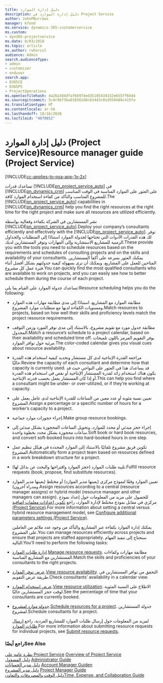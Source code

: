 ```yaml
---
title: دليل إدارة الموارد
description: دليل إدارة الموارد في Project Service
author: JohnPBurrows
manager: kfend
ms.service: dynamics-365-customerservice
ms.custom:
- dyn365-projectservice
ms.date: 8/03/2018
ms.topic: article
ms.author: ruhercul
audience: Admin
search.audienceType:
- admin
- customizer
- enduser
search.app:
- D365CE
- D365PS
- ProjectOperations
ms.openlocfilehash: 4a26a384dfaf6b974ed35105434152e655ff6444
ms.sourcegitcommit: 5c4c9bf3ba018562d6cb3443c01d550489c415fa
ms.translationtype: HT
ms.contentlocale: ar-SA
ms.lasthandoff: 10/16/2020
ms.locfileid: "4070852"
---
```

# <a name="resource-manager-guide-project-service"></a><span data-ttu-id="9f1b0-103">دليل إدارة الموارد (Project Service)</span><span class="sxs-lookup"><span data-stu-id="9f1b0-103">Resource manager guide (Project Service)</span></span>

[!INCLUDE[cc-applies-to-psa-app-1x-2x](../includes/cc-applies-to-psa-app-1x-2x.md)]

<span data-ttu-id="9f1b0-104">تساعدك قدرات [!INCLUDE[pn_project_service_auto](../includes/pn-project-service-auto.md)] في [!INCLUDE[pn_dynamics_crm](../includes/pn-dynamics-crm.md)] على العثور على الموارد المناسبة في الوقت المناسب للمشروع المناسب والتأكد من كفاءة استخدام الموارد كافة.</span><span class="sxs-lookup"><span data-stu-id="9f1b0-104">The [!INCLUDE[pn_project_service_auto](../includes/pn-project-service-auto.md)] capabilities in [!INCLUDE[pn_dynamics_crm](../includes/pn-dynamics-crm.md)] help you find the right resources at the right time for the right project and make sure all resources are utilized efficiently.</span></span>  
  
 <span data-ttu-id="9f1b0-105">نشر المستشارين في الشركة بكفاءة وفعالية بواسطة [!INCLUDE[pn_project_service_auto](../includes/pn-project-service-auto.md)].</span><span class="sxs-lookup"><span data-stu-id="9f1b0-105">Deploy your company’s consultants efficiently and effectively with the [!INCLUDE[pn_project_service_auto](../includes/pn-project-service-auto.md)].</span></span> <span data-ttu-id="9f1b0-106">توفر لك هذه القدرات الأدوات التي تحتاجها لجدولة الموارد استنادًا إلى المتطلبات والجداول الزمنية للمشاريع الاستشارية وإلى المهارات وتوفر المستشارين لديك.</span><span class="sxs-lookup"><span data-stu-id="9f1b0-106">These provide you with the tools you need to schedule resources based on the requirements and schedules of consulting projects and on the skills and availability of your consultants.</span></span> <span data-ttu-id="9f1b0-107">يمكنك العثور بسرعة على أكفأ المستشارين المتاحين للعمل على المشاريع، ويمكنك أن ترى بسهولة كيفية جدولتهم بشكل أفضل أثناء فترة عمل كل مشروع.</span><span class="sxs-lookup"><span data-stu-id="9f1b0-107">You can quickly find the most qualified consultants who are available to work on projects, and you can easily see how to better schedule them during the course of each project.</span></span>  
  
 <span data-ttu-id="9f1b0-108">تساعدك جدولة الموارد على القيام بما يلي:</span><span class="sxs-lookup"><span data-stu-id="9f1b0-108">Resource scheduling helps you do the following:</span></span>  
  
- <span data-ttu-id="9f1b0-109">مطابقة الموارد مع المشاريع، استنادًا إلى مدى مطابقة مهارات هذه الموارد ومستويات الكفاءة لديها مع متطلبات موارد المشروع.</span><span class="sxs-lookup"><span data-stu-id="9f1b0-109">Match resources to projects, based on how well their skills and proficiency levels match the project resource requirements.</span></span>  
  
- <span data-ttu-id="9f1b0-110">مطابقة جدول مورد مع تقويم مشروع، بالاستناد إلى مدى توفر المورد وزمن التوقف المجدول.</span><span class="sxs-lookup"><span data-stu-id="9f1b0-110">Match a resource’s schedule to a project calendar, based on their availability and scheduled time off.</span></span> <span data-ttu-id="9f1b0-111">يوفر التقويم المرمز باللون تلميحات مرئية حول توافر الموارد.</span><span class="sxs-lookup"><span data-stu-id="9f1b0-111">The color-coded calendar gives you visual cues about resource availability.</span></span>  
  
- <span data-ttu-id="9f1b0-112">مراجعة القدرة الإنتاجية لدى كل مستشار وتحديد كيفية استخدام هذه القدرة حاليًا.</span><span class="sxs-lookup"><span data-stu-id="9f1b0-112">Review the capacity of each consultant and determine how that capacity is currently used.</span></span> <span data-ttu-id="9f1b0-113">قد يساعدك هذا في العثور على النواحي حيث قد يكون هناك استخدام زائد لقدرة المستشار الإنتاجية أو نقص في استخدام هذه القدرة أو إذا كان المستشار يعمل بحسب قدرته الإنتاجية.</span><span class="sxs-lookup"><span data-stu-id="9f1b0-113">This can help you find where a consultant might be under- or over-utilized, or if they’re working at capacity.</span></span>  
  
- <span data-ttu-id="9f1b0-114">تعيين نسبة مئوية أو عدد معين من الساعات للقدرة الإنتاجية لدى عامل يعمل على المشروع.</span><span class="sxs-lookup"><span data-stu-id="9f1b0-114">Assign a percentage or a specific number of hours for a worker’s capacity to a project.</span></span>  
  
- <span data-ttu-id="9f1b0-115">إجراء حجوزات موارد جماعية.</span><span class="sxs-lookup"><span data-stu-id="9f1b0-115">Make group resource bookings.</span></span>  
  
- <span data-ttu-id="9f1b0-116">إجراء حجز مبدئي أو محدد للموارد، وتحويل الساعات المحجوزة بشكل مبدئي إلى ساعات محجوزة بشكل محدد بخطوة واحدة.</span><span class="sxs-lookup"><span data-stu-id="9f1b0-116">Soft book or hard book resources, and convert soft-booked hours into hard-booked hours in one step.</span></span>  
  
- <span data-ttu-id="9f1b0-117">تكوين فريق مشروع تلقائيًا بالاستناد إلى الموارد المحددة في هيكل تنظيم عمل المشروع.</span><span class="sxs-lookup"><span data-stu-id="9f1b0-117">Automatically form a project team based on resources defined in a work breakdown structure for a project.</span></span>  
  
- <span data-ttu-id="9f1b0-118">تلبية طلبات الموارد (حجز الموارد واقتراحها والبحث عن بدائل لها).</span><span class="sxs-lookup"><span data-stu-id="9f1b0-118">Fulfill resource requests (book, propose, find substitute resources).</span></span>  
  
- <span data-ttu-id="9f1b0-119">تعيين الموارد وفقًا لنموذج مركزي (يعينها مدير الموارد) أو مختلط (يعينها مدير الموارد ومدراء آخرون).</span><span class="sxs-lookup"><span data-stu-id="9f1b0-119">Assign resources according to a central (resource manager assigns) or hybrid model (resource manager and other managers can assign).</span></span> <span data-ttu-id="9f1b0-120">للحصول على مزيد من المعلومات حول إعداد نموذج مركزي في مقابل نموذج مختلط لإدارة الموارد، راجع [تكوين إعدادات معلمات إضافية‬ (Project Service)](../psa/configure-additional-parameters-settings.md).</span><span class="sxs-lookup"><span data-stu-id="9f1b0-120">For more information about setting a central versus hybrid resource management model, see [Configure additional parameters settings (Project Service)](../psa/configure-additional-parameters-settings.md).</span></span>  
  
  <span data-ttu-id="9f1b0-121">يمكنك إدارة الموارد بكفاءة عبر المشاريع والتأكد من وجود عدد ملائم من العاملين على المشروع.</span><span class="sxs-lookup"><span data-stu-id="9f1b0-121">You can manage resources efficiently across projects and ensure that projects are staffed appropriately.</span></span> <span data-ttu-id="9f1b0-122">ستحتاج إلى تنفيذ المهام التالية:</span><span class="sxs-lookup"><span data-stu-id="9f1b0-122">You’ll need to perform the following tasks:</span></span>  
  
- <span data-ttu-id="9f1b0-123">[إدارة طلبات الموارد](../psa/manage-resource-requests.md).</span><span class="sxs-lookup"><span data-stu-id="9f1b0-123">[Manage resource requests](../psa/manage-resource-requests.md).</span></span> <span data-ttu-id="9f1b0-124">مطابقة مهارات وكفاءات المستشارين مع المشاريع المناسبة.</span><span class="sxs-lookup"><span data-stu-id="9f1b0-124">Match the skills and proficiencies of your consultants to the right projects.</span></span>  
  
- <span data-ttu-id="9f1b0-125">[عرض توفر الموارد](../psa/view-resource-availability.md).</span><span class="sxs-lookup"><span data-stu-id="9f1b0-125">[View resource availability](../psa/view-resource-availability.md).</span></span> <span data-ttu-id="9f1b0-126">التحقق من توافر المستشارين في طريقة عرض التقويم.</span><span class="sxs-lookup"><span data-stu-id="9f1b0-126">Check consultants’ availability in a calendar view.</span></span>  
  
- <span data-ttu-id="9f1b0-127">[عرض استخدام الموارد](../psa/view-resource-utilization.md).</span><span class="sxs-lookup"><span data-stu-id="9f1b0-127">[View resource utilization](../psa/view-resource-utilization.md).</span></span> <span data-ttu-id="9f1b0-128">الاطلاع على النسبة المئوية لوقت حجز المستشارين حاليًا.</span><span class="sxs-lookup"><span data-stu-id="9f1b0-128">See the percentage of time that your consultants are currently booked.</span></span>  
  
- <span data-ttu-id="9f1b0-129">[جدولة موارد لمشروع](../psa/schedule-resources-project.md).</span><span class="sxs-lookup"><span data-stu-id="9f1b0-129">[Schedule resources for a project](../psa/schedule-resources-project.md).</span></span> <span data-ttu-id="9f1b0-130">جدولة المستشارين لمشروع.</span><span class="sxs-lookup"><span data-stu-id="9f1b0-130">Schedule consultants for a project.</span></span>  
  
  <span data-ttu-id="9f1b0-131">لمزيد من المعلومات حول إرسال طلبات الموارد للمشاريع الفردية، راجع [إرسال طلبات الموارد](../psa/submit-resource-requests.md).</span><span class="sxs-lookup"><span data-stu-id="9f1b0-131">For more information about submitting resource requests for individual projects, see [Submit resource requests](../psa/submit-resource-requests.md).</span></span>  
  
### <a name="see-also"></a><span data-ttu-id="9f1b0-132">راجع أيضًا</span><span class="sxs-lookup"><span data-stu-id="9f1b0-132">See Also</span></span>  
 <span data-ttu-id="9f1b0-133">[نظرة عامة على Project Service](../psa/overview.md) </span><span class="sxs-lookup"><span data-stu-id="9f1b0-133">[Overview of Project Service](../psa/overview.md) </span></span>  
 <span data-ttu-id="9f1b0-134">[دليل المسؤول](../psa/admin-guide.md) </span><span class="sxs-lookup"><span data-stu-id="9f1b0-134">[Administrator Guide](../psa/admin-guide.md) </span></span>  
 <span data-ttu-id="9f1b0-135">[دليل مدير الحسابات](../psa/account-manager-guide.md) </span><span class="sxs-lookup"><span data-stu-id="9f1b0-135">[Account Manager Guiden](../psa/account-manager-guide.md) </span></span>  
 <span data-ttu-id="9f1b0-136">[دليل مدير المشروع](../psa/project-manager-guide.md) </span><span class="sxs-lookup"><span data-stu-id="9f1b0-136">[Project Manager Guide](../psa/project-manager-guide.md) </span></span>  
 [<span data-ttu-id="9f1b0-137">دليل الوقت والمصروفات والتعاون</span><span class="sxs-lookup"><span data-stu-id="9f1b0-137">Time, Expense, and Collaboration Guide</span></span>](../psa/time-expense-collaboration-guide.md)
